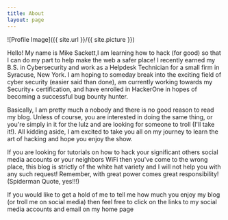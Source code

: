 ```yaml
---
title: About
layout: page
---
```

![Profile Image]({{ site.url }}/{{ site.picture }})

<p>Hello!  My name is Mike Sackett,I am learning how to hack (for good) so that I can do my part to help make the web a safer place!  I recently earned my B.S. in Cybersecurity and work as a Helpdesk Technician for a small firm in Syracuse, New York.  I am hoping to someday break into the exciting field of cyber security (easier said than done), am currently working towards my Security+ certification, and have enrolled in HackerOne in hopes of becoming a successful bug bounty hunter.</p>

<p>Basically, I am pretty much a nobody and there is no good reason to read my blog.  Unless of course, you are interested in doing the same thing, or you're simply in it for the lulz and are looking for someone to troll (I'll take it!).  All kidding aside, I am excited to take you all on my journey to learn the art of hacking and hope you enjoy the show.</p>

<p>If you are looking for tutorials on how to hack your significant others social media accounts or your neighbors WiFi then you've come to the wrong place, this blog is strictly of the white hat variety and I will not help you with any such request!  Remember, with great power comes great responsibility! (Spiderman Quote, yes!!!)</p> 

<p>If you would like to get a hold of me to tell me how much you enjoy my blog (or troll me on social media) then feel free to click on the links to my social media accounts and email on my home page</p>
